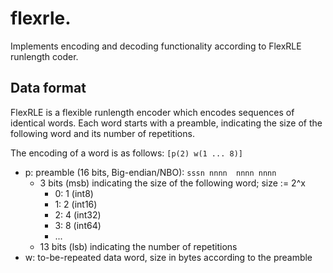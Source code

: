 # flexrle.

Implements encoding and decoding functionality according to FlexRLE runlength coder.

## Data format

FlexRLE is a flexible runlength encoder which encodes sequences of identical words. Each word starts with a preamble, indicating the size of the following word and its number of repetitions.

The encoding of a word is as follows:
`
[p(2) w(1 ... 8)]
`
+ p: preamble (16 bits, Big-endian/NBO): `sssn nnnn  nnnn nnnn`
  - 3 bits (msb) indicating the size of the following word; size := 2^x
    - 0: 1 (int8)
    - 1: 2 (int16)
    - 2: 4 (int32)
    - 3: 8 (int64)
    - ...
  - 13 bits (lsb) indicating the number of repetitions
+ w: to-be-repeated data word, size in bytes according to the preamble


